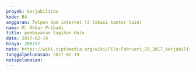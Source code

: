 ```yaml
---
proyek: kerjabilitas
kode: B4
anggaran: Telpon dan internet (3 lokasi kantor lain)
nama: M. Akbar Pribadi
title: pembayaran tagihan Halo
date: 2017-02-19
biaya: 208752
nota: https://wiki.ciptamedia.org/wiki/File:Februari_19_2017_kerjabilitas_B4_pulsa_akbar.jpg
tanggalpelunasan: 2017-02-19
notapelunasan:
---
```

